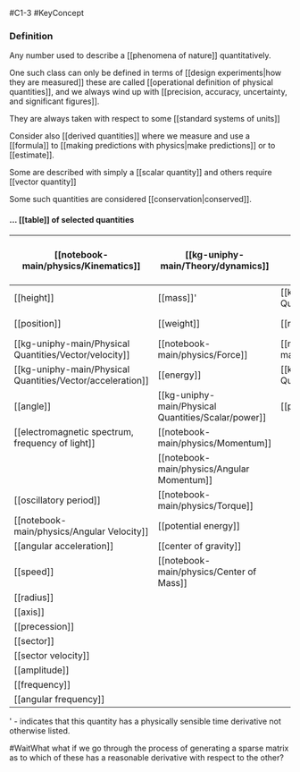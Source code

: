 #C1-3
#KeyConcept

### Definition
Any number used to describe a [[phenomena of nature]] quantitatively.

One such class can only be defined in terms of [[design experiments|how they are measured]] these are called [[operational definition of physical quantities]], and we always wind up with [[precision, accuracy, uncertainty, and significant figures]].

They are always taken with respect to some [[standard systems of units]]

Consider also [[derived quantities]] where we measure and use a [[formula]] to [[making predictions with physics|make predictions]] or to [[estimate]].

Some are described with simply a [[scalar quantity]] and others require [[vector quantity]]

Some such quantities are considered [[conservation|conserved]].

#### ... [[table]] of selected quantities
|[[notebook-main/physics/Kinematics]]|[[kg-uniphy-main/Theory/dynamics]]|[[kg-uniphy-main/Theory/relativity]]|machine coefficient [[simple machines]]|
|-|-|-|-|
|[[height]]|[[mass]]'|[[kg-uniphy-main/Physical Quantities/Vector/displacement]]|[[spring force]]|
|[[position]]|[[weight]]|[[relative velocity]]|[[fluid resistance]]|
|[[kg-uniphy-main/Physical Quantities/Vector/velocity]]|[[notebook-main/physics/Force]]|[[notebook-main/physics/Impulse]]|efficiency|
|[[kg-uniphy-main/Physical Quantities/Vector/acceleration]]|[[energy]]|[[kg-uniphy-main/Physical Quantities/Scalar/work]]|mechanical advantage|
|[[angle]]|[[kg-uniphy-main/Physical Quantities/Scalar/power]]|[[potential energy]]|[[thrust force]]|
|[[electromagnetic spectrum, frequency of light]]|[[notebook-main/physics/Momentum]]||[[elastic modulus]]|
||[[notebook-main/physics/Angular Momentum]]||[[ratio of heat capacities]]|
|[[oscillatory period]]|[[notebook-main/physics/Torque]]|
|[[notebook-main/physics/Angular Velocity]]|[[potential energy]]
|[[angular acceleration]]|[[center of gravity]]||
|[[speed]]|[[notebook-main/physics/Center of Mass]]||
|[[radius]]|||
|[[axis]]|||
|[[precession]]|||
|[[sector]]|||
|[[sector velocity]]|||
|[[amplitude]]|||
|[[frequency]]|||
|[[angular frequency]]|||


' - indicates that this quantity has a physically sensible time derivative not otherwise listed.

#WaitWhat what if we go through the process of generating a sparse matrix as to which of these has a reasonable derivative with respect to the other?